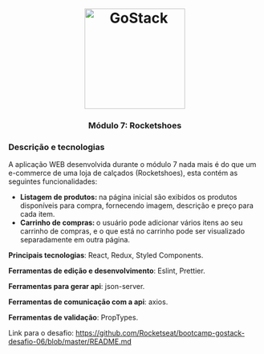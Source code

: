 <h1 align="center">
    <img alt="GoStack" src="https://rocketseat-cdn.s3-sa-east-1.amazonaws.com/bootcamp-header.png" width="200px" />
</h1>

<h3 align="center">
  Módulo 7: Rocketshoes
</h3>


### Descrição e tecnologias

A aplicação WEB desenvolvida durante o módulo 7 nada mais é do que um e-commerce de uma loja de calçados (Rocketshoes), esta contém as seguintes funcionalidades:

<ul>
  <li> <strong> Listagem de produtos: </strong>  na página inicial são exibidos os produtos disponíveis para compra, fornecendo imagem, descrição e preço para cada item.</li>
  <li> <strong> Carrinho de compras: </strong>  o usuário pode adicionar vários itens ao seu carrinho de compras, e o que está no carrinho pode ser visualizado separadamente em outra página.</li>
</ul>

**Principais tecnologias**: React, Redux, Styled Components.

**Ferramentas de edição e desenvolvimento**:  Eslint, Prettier.

**Ferramentas para gerar api**: json-server.

**Ferramentas de comunicação com a api**: axios.

**Ferramentas de validação**: PropTypes.


Link para o desafio: https://github.com/Rocketseat/bootcamp-gostack-desafio-06/blob/master/README.md

